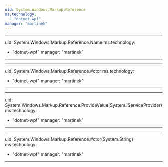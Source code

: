 ```yaml
---
uid: System.Windows.Markup.Reference
ms.technology: 
  - "dotnet-wpf"
manager: "martinek"
---
```


---
uid: System.Windows.Markup.Reference.Name
ms.technology: 
  - "dotnet-wpf"
manager: "martinek"
---

---
uid: System.Windows.Markup.Reference.#ctor
ms.technology: 
  - "dotnet-wpf"
manager: "martinek"
---

---
uid: System.Windows.Markup.Reference.ProvideValue(System.IServiceProvider)
ms.technology: 
  - "dotnet-wpf"
manager: "martinek"
---

---
uid: System.Windows.Markup.Reference.#ctor(System.String)
ms.technology: 
  - "dotnet-wpf"
manager: "martinek"
---
